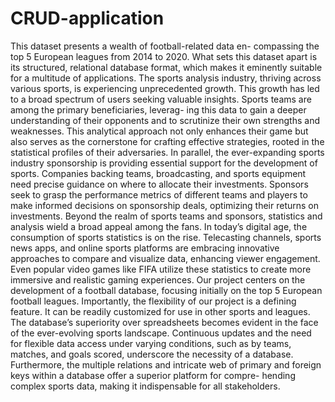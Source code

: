 # CRUD-application
This dataset presents a wealth of football-related data en- 
compassing the top 5 European leagues from 2014 to 2020. 
What sets this dataset apart is its structured, relational database 
format, which makes it eminently suitable for a multitude 
of applications. The sports analysis industry, thriving across 
various sports, is experiencing unprecedented growth. This 
growth has led to a broad spectrum of users seeking valuable 
insights. 
Sports teams are among the primary beneficiaries, leverag- 
ing this data to gain a deeper understanding of their opponents 
and to scrutinize their own strengths and weaknesses. This 
analytical approach not only enhances their game but also 
serves as the cornerstone for crafting effective strategies, 
rooted in the statistical profiles of their adversaries. 
In parallel, the ever-expanding sports industry sponsorship 
is providing essential support for the development of sports. 
Companies backing teams, broadcasting, and sports equipment 
need precise guidance on where to allocate their investments. 
Sponsors seek to grasp the performance metrics of different 
teams and players to make informed decisions on sponsorship 
deals, optimizing their returns on investments. 
Beyond the realm of sports teams and sponsors, statistics 
and analysis wield a broad appeal among the fans. In today’s 
digital age, the consumption of sports statistics is on the 
rise. Telecasting channels, sports news apps, and online sports 
platforms are embracing innovative approaches to compare and 
visualize data, enhancing viewer engagement. Even popular 
video games like FIFA utilize these statistics to create more 
immersive and realistic gaming experiences. 
Our project centers on the development of a football 
database, focusing initially on the top 5 European football 
leagues. Importantly, the flexibility of our project is a defining 
feature. It can be readily customized for use in other sports and 
leagues. The database’s superiority over spreadsheets becomes 
evident in the face of the ever-evolving sports landscape. 
Continuous updates and the need for flexible data access under 
varying conditions, such as by teams, matches, and goals 
scored, underscore the necessity of a database. Furthermore, 
the multiple relations and intricate web of primary and foreign 
keys within a database offer a superior platform for compre- 
hending complex sports data, making it indispensable for all 
stakeholders.

